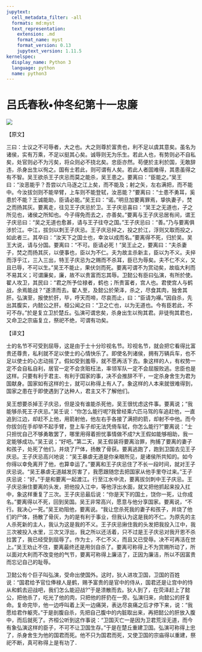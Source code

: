 ```yaml
---
jupytext:
  cell_metadata_filter: -all
  formats: md:myst
  text_representation:
    extension: .md
    format_name: myst
    format_version: 0.13
    jupytext_version: 1.11.5
kernelspec:
  display_name: Python 3
  language: python
  name: python3
---
```

# 吕氏春秋&#8226;仲冬纪第十一忠廉

![](image/cover.jpg)

【原文】

三曰：士议之不可辱者，大之也。大之则尊於富贵也，利不足以虞其意矣。虽名为诸侯，实有万乘，不足以挺其心矣。诚辱则无为乐生。若此人也，有势则必不自私矣，处官则必不为污矣，将众则必不挠北矣。忠臣亦然。苟便於主利於国，无敢辞违，杀身出生以徇之。国有士若此，则可谓有人矣。若此人者固难得，其患虽得之有不智。吴王欲杀王子庆忌而莫之能杀，吴王患之。要离曰：“臣能之。”吴王曰：“汝恶能乎？吾尝以六马逐之江上矣，而不能及；射之矢，左右满把，而不能中。今汝拔剑则不能举臂，上车则不能登轼，汝恶能？”要离曰：“士患不勇耳，奚患於不能？王诚能助，臣请必能。”吴王曰：“诺。”明旦加要离罪焉，挚执妻子，焚之而扬其灰。要离走，往见王子庆忌於卫。王子庆忌喜曰：“吴王之无道也，子之所见也，诸侯之所知也。今子得免而去之，亦善矣。”要离与王子庆忌居有间，谓王子庆忌曰：“吴之无道也愈甚，请与王子往夺之国。”王子庆忌曰：“善。”乃与要离俱涉於江。中江，拔剑以刺王子庆忌。王子庆忌捽之，投之於江，浮则又取而投之，如此者三。其卒曰：“汝天下之国士也，幸汝以成而名。”要离得不死，归於吴。吴王大说，请与分国。要离曰：“不可。臣请必死！”吴王止之，要离曰：“夫杀妻子，焚之而扬其灰，以便事也，臣以为不仁。夫为故主杀新主，臣以为不义。夫捽而浮乎江，三入三出，特王子庆忌为之赐而不杀耳，臣已为辱矣。夫不仁不义，又且已辱，不可以生。”吴王不能止，果伏剑而死。要离可谓不为赏动矣，故临大利而不易其义；可谓廉矣，廉，故不以贵富而忘其辱。卫懿公有臣曰弘演，有所於使。翟人攻卫，其民曰：“君之所予位禄者，鹤也；所贵富者，宫人也。君使宫人与鹤战，余焉能战？”遂溃而去。翟人至，及懿公於荣泽，杀之，尽食其肉，独舍其肝。弘演至，报使於肝，毕，呼天而啼，尽哀而止，曰：“臣请为襮。”因自杀，先出其腹实，内懿公之肝。桓公闻之曰：“卫之亡也，以为无道也。今有臣若此，不可不存。”於是复立卫於楚丘。弘演可谓忠矣，杀身出生以徇其君。非徒徇其君也，又命卫之宗庙复立，祭祀不绝，可谓有功矣。

【译文】

士的名节不可受到屈辱，这是由于士十分珍视名节。珍视名节，就会把它看得比富贵还尊贵，私利就不足以使士的心情快乐了。即使名列诸侯，拥有万辆兵车，也不足以使士的心志动摇了。假如受到羞辱，就不愿再活下去。象这样的人，有权势一定不会自私自利，居官一定不会贪赃枉法，率领军队一定不会屈服败逃。忠臣也是这样。只要有利于君主、有利于国家的事，决不会推辞不干，一定杀身舍生为君为国献身。国家如有这样的士，就可以称得上有人了。象这样的人本来就很难得到，国家之患在于即使遇到了达种人，君主又不了解他们。

吴王想要杀掉王子庆忌，但是没有谁能杀死他，吴王很忧虑这件事。要离说；“我能够杀死王子庆忌。”吴壬说：“你怎么能行呢?我曾经乘六匹马驾的车追赶他，一直追到江边，却赶不上他，用箭射他，他左右手各接了满把的箭，却射不中他。而今你拔剑在手却举不起手臂，登上车子却无法凭倚车轼，你怎么能行?”要离说：“士只担忧自己不够勇敢罢了，哪里用得着担忧事情做不成?大王假如能够相助，我一定能够成功。”吴王说；“好吧。”第二天，吴王假装将要离治罪，拘捕了要离的妻子和孩子，处死了他们，并烧了尸体，扬散了骨获。要离逃跑了，跑到卫国去见王子庆忌。王子庆忌高兴地说：“吴王暴虐无道是你亲眼所见，是诸侯所共知的。如今你得以幸免离开了他，也算幸运了。”要离和王子庆忌住了不长一段时间，就对王子庆忌说。“吴王暴虐无道越发厉害了，我愿跟随您去把国家从他手里夺过来。”王子庆忌说：“好。”于是和要离一起渡江。行至江水中流，要离拔剑刺中王子庆忌。王子庆忌揪住要离的头发，把他投入江中，等他浮出水面，就又把他抓起来投入扛中，象这样重复了三次。王子庆忌最后说：“你是天下的国土，饶你一死，让你成名。”要离得以不死，回到吴国。吴王非常高兴，愿意与他分享国家。要离说，“不行。我决心一死。”吴王劝阻他，要离说。“我让您杀死我的妻子和孩子，并烧了他们的尸体，扬散了骨灰，为的是有利于事业，但我认为这是我的不仁。为原先的主人杀死新的主人，我认为这是我的不义。王子庆忌揪住我的头发把我投入江中，我三次被投入水里，三次又浮出，我之所以还活着，只不过是王子庆忌对我开恩不杀拉罢了，我已经受到屈辱了。作为士，不仁不义，而且又已受辱。决不可再活在世上。”吴王劝止不住，要离最终还是用剑自杀了。要离可称得上不为赏赐所动了，所以面对大利而不改变他的气节，要离可称得上廉洁了，正因为廉洁，所以不因富贵而忘记自己的耻辱。

卫懿公有个巨子叫弘演，受命出使国外。这时，狄人进攻卫国，卫国的百姓说：“国君给予官位俸禄人是鹤，赐予富贵的是官中的侍从，国君还是让宫中的恃从和鹤去迎战吧，我们怎么能迎战?”于是溃散而去。狄人到了，在荧泽赶上了懿公，把他杀了，吃光了他的肉，只把他的肝扔在一旁。弘演归来，向懿公的肝复命。复命完毕，他一边呼叫着上天一边痛哭，表达尽哀痛之后才停下来，说：“我愿给君作躯壳。”于是剖腹自杀，先把自己腹中的内脏取出来，再把懿公的肝放入腹中，而后就死了。齐桓公听到这作事说：“卫国灭亡一是因为卫君荒淫无道，而今有象弘演这样的臣子，不可不让卫国生存。”于是在楚丘重建卫国。弘演可称得上忠了，杀身舍生为他的国君而死。他不只为国君而死，又使卫国的宗庙得以重建，祭祀不断，真可称得上是有功了．




